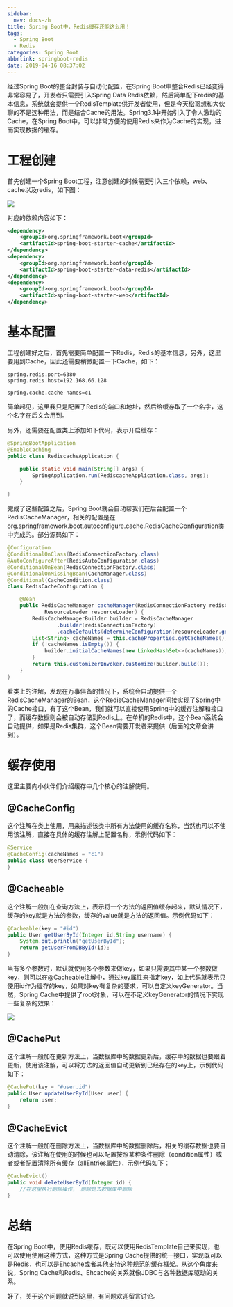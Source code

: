```yaml
---
sidebar:
  nav: docs-zh
title: Spring Boot中，Redis缓存还能这么用！
tags:
  - Spring Boot
  - Redis
categories: Spring Boot
abbrlink: springboot-redis
date: 2019-04-16 08:37:02
---
```


经过Spring Boot的整合封装与自动化配置，在Spring Boot中整合Redis已经变得非常容易了，开发者只需要引入Spring Data Redis依赖，然后简单配下redis的基本信息，系统就会提供一个RedisTemplate供开发者使用，但是今天松哥想和大伙聊的不是这种用法，而是结合Cache的用法。Spring3.1中开始引入了令人激动的Cache，在Spring Boot中，可以非常方便的使用Redis来作为Cache的实现，进而实现数据的缓存。  

 <!-- more -->
 
# 工程创建  

首先创建一个Spring Boot工程，注意创建的时候需要引入三个依赖，web、cache以及redis，如下图：  

![](https://www.javaboy.org/images/sb/13-1.png)  

对应的依赖内容如下：  

```xml
<dependency>
    <groupId>org.springframework.boot</groupId>
    <artifactId>spring-boot-starter-cache</artifactId>
</dependency>
<dependency>
    <groupId>org.springframework.boot</groupId>
    <artifactId>spring-boot-starter-data-redis</artifactId>
</dependency>
<dependency>
    <groupId>org.springframework.boot</groupId>
    <artifactId>spring-boot-starter-web</artifactId>
</dependency>
```

# 基本配置  

工程创建好之后，首先需要简单配置一下Redis，Redis的基本信息，另外，这里要用到Cache，因此还需要稍微配置一下Cache，如下：  

```
spring.redis.port=6380
spring.redis.host=192.168.66.128

spring.cache.cache-names=c1
```

简单起见，这里我只是配置了Redis的端口和地址，然后给缓存取了一个名字，这个名字在后文会用到。  

另外，还需要在配置类上添加如下代码，表示开启缓存：  

```java
@SpringBootApplication
@EnableCaching
public class RediscacheApplication {

    public static void main(String[] args) {
        SpringApplication.run(RediscacheApplication.class, args);
    }

}
```

完成了这些配置之后，Spring Boot就会自动帮我们在后台配置一个RedisCacheManager，相关的配置是在org.springframework.boot.autoconfigure.cache.RedisCacheConfiguration类中完成的。部分源码如下：  

```java
@Configuration
@ConditionalOnClass(RedisConnectionFactory.class)
@AutoConfigureAfter(RedisAutoConfiguration.class)
@ConditionalOnBean(RedisConnectionFactory.class)
@ConditionalOnMissingBean(CacheManager.class)
@Conditional(CacheCondition.class)
class RedisCacheConfiguration {

	@Bean
	public RedisCacheManager cacheManager(RedisConnectionFactory redisConnectionFactory,
			ResourceLoader resourceLoader) {
		RedisCacheManagerBuilder builder = RedisCacheManager
				.builder(redisConnectionFactory)
				.cacheDefaults(determineConfiguration(resourceLoader.getClassLoader()));
		List<String> cacheNames = this.cacheProperties.getCacheNames();
		if (!cacheNames.isEmpty()) {
			builder.initialCacheNames(new LinkedHashSet<>(cacheNames));
		}
		return this.customizerInvoker.customize(builder.build());
	}
}
```

看类上的注解，发现在万事俱备的情况下，系统会自动提供一个RedisCacheManager的Bean，这个RedisCacheManager间接实现了Spring中的Cache接口，有了这个Bean，我们就可以直接使用Spring中的缓存注解和接口了，而缓存数据则会被自动存储到Redis上。在单机的Redis中，这个Bean系统会自动提供，如果是Redis集群，这个Bean需要开发者来提供（后面的文章会讲到）。  

# 缓存使用  

这里主要向小伙伴们介绍缓存中几个核心的注解使用。  

## @CacheConfig  

这个注解在类上使用，用来描述该类中所有方法使用的缓存名称，当然也可以不使用该注解，直接在具体的缓存注解上配置名称，示例代码如下：  

```java
@Service
@CacheConfig(cacheNames = "c1")
public class UserService {
}
```

## @Cacheable  

这个注解一般加在查询方法上，表示将一个方法的返回值缓存起来，默认情况下，缓存的key就是方法的参数，缓存的value就是方法的返回值。示例代码如下：  

```java
@Cacheable(key = "#id")
public User getUserById(Integer id,String username) {
    System.out.println("getUserById");
    return getUserFromDBById(id);
}
```

当有多个参数时，默认就使用多个参数来做key，如果只需要其中某一个参数做key，则可以在@Cacheable注解中，通过key属性来指定key，如上代码就表示只使用id作为缓存的key，如果对key有复杂的要求，可以自定义keyGenerator。当然，Spring Cache中提供了root对象，可以在不定义keyGenerator的情况下实现一些复杂的效果：  

![](https://www.javaboy.org/images/sb/13-2.png)  

## @CachePut  

这个注解一般加在更新方法上，当数据库中的数据更新后，缓存中的数据也要跟着更新，使用该注解，可以将方法的返回值自动更新到已经存在的key上，示例代码如下：  

```java
@CachePut(key = "#user.id")
public User updateUserById(User user) {
    return user;
}
```

## @CacheEvict  

这个注解一般加在删除方法上，当数据库中的数据删除后，相关的缓存数据也要自动清除，该注解在使用的时候也可以配置按照某种条件删除（condition属性）或者或者配置清除所有缓存（allEntries属性），示例代码如下：  

```java
@CacheEvict()
public void deleteUserById(Integer id) {
    //在这里执行删除操作， 删除是去数据库中删除
}
```

# 总结  

在Spring Boot中，使用Redis缓存，既可以使用RedisTemplate自己来实现，也可以使用使用这种方式，这种方式是Spring Cache提供的统一接口，实现既可以是Redis，也可以是Ehcache或者其他支持这种规范的缓存框架。从这个角度来说，Spring Cache和Redis、Ehcache的关系就像JDBC与各种数据库驱动的关系。  

好了，关于这个问题就说到这里，有问题欢迎留言讨论。  